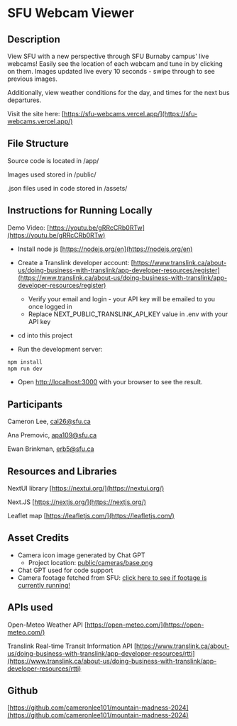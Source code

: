 # SFU Webcam Viewer

## Description

View SFU with a new perspective through SFU Burnaby campus' live webcams! Easily see the location of each webcam and tune in by clicking on them. Images updated live every 10 seconds - swipe through to see previous images.

Additionally, view weather conditions for the day, and times for the next bus departures.

Visit the site here: [https://sfu-webcams.vercel.app/](https://sfu-webcams.vercel.app/)

## File Structure

Source code is located in /app/

Images used stored in /public/

.json files used in code stored in /assets/

## Instructions for Running Locally

Demo Video: [https://youtu.be/gRRcCRb0RTw](https://youtu.be/gRRcCRb0RTw)

- Install node js [https://nodejs.org/en](https://nodejs.org/en)

- Create a Translink developer account: [https://www.translink.ca/about-us/doing-business-with-translink/app-developer-resources/register](https://www.translink.ca/about-us/doing-business-with-translink/app-developer-resources/register)
    - Verify your email and login - your API key will be emailed to you once logged in
    - Replace NEXT_PUBLIC_TRANSLINK_API_KEY value in .env with your API key

- cd into this project

- Run the development server:

```bash
npm install
npm run dev
```

- Open [http://localhost:3000](http://localhost:3000) with your browser to see the result.


## Participants

Cameron Lee, cal26@sfu.ca

Ana Premovic, apa109@sfu.ca

Ewan Brinkman, erb5@sfu.ca

## Resources and Libraries

NextUI library [https://nextui.org/](https://nextui.org/)

Next.JS [https://nextjs.org/](https://nextjs.org/)

Leaflet map [https://leafletjs.com/](https://leafletjs.com/)

## Asset Credits

- Camera icon image generated by Chat GPT
    - Project location: [public/cameras/base.png](public/cameras/base.png)
- Chat GPT used for code support
- Camera footage fetched from SFU: [click here to see if footage is currently running!](https://www.sfu.ca/information-systems/services/webcam/live-burnaby-campus-webcams.html)

## APIs used

Open-Meteo Weather API [https://open-meteo.com/](https://open-meteo.com/)

Translink Real-time Transit Information API [https://www.translink.ca/about-us/doing-business-with-translink/app-developer-resources/rtti](https://www.translink.ca/about-us/doing-business-with-translink/app-developer-resources/rtti)

## Github

[https://github.com/cameronlee101/mountain-madness-2024](https://github.com/cameronlee101/mountain-madness-2024)
